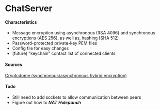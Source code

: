 # ChatServer

#### Characteristics
- Message encryption using asynchronous (RSA 4096) and synchronous encryptions (AES 256), as well as, hashing (SHA 512)
- Password-protected private-key PEM files
- Config file for easy changes
- (future) "keychain" contact list of connected clients

#### Sources
[Cryptodome (synchronous/asynchronous hybrid encryption)](https://pycryptodome.readthedocs.io/en/latest/src/examples.html)

#### Todo
- Still need to add sockets to allow communication between peers
- Figure out how to ***NAT Holepunch***
